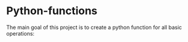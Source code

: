 # Python-functions
The main goal of this project is to create a python function for all basic operations: 
